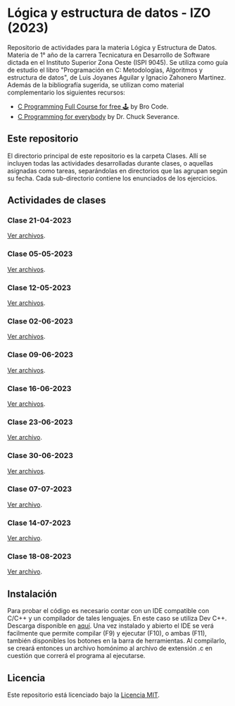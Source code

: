 # Lógica y estructura de datos - IZO (2023)

Repositorio de actividades para la materia Lógica y Estructura de Datos. Materia de 1° año de la carrera Tecnicatura en Desarrollo de Software dictada en el Instituto Superior Zona Oeste (ISPI 9045). Se utiliza como guía de estudio el libro "Programación en C: Metodologías, Algoritmos y estructura de datos", de Luis Joyanes Aguilar y Ignacio Zahonero Martinez.
Además de la bibliografía sugerida, se utilizan como material complementario los siguientes recursos:

-   [C Programming Full Course for free 🕹️](https://www.youtube.com/watch?v=87SH2Cn0s9A) by Bro Code.
-   [C Programming for everybody](https://www.youtube.com/watch?v=XteaWkvontg&list=PLlRFEj9H3Oj5NbaFb1b2n8lib01uNPWLa) by Dr. Chuck Severance.

## Este repositorio

El directorio principal de este repositorio es la carpeta Clases. Allí se incluyen todas las actividades desarrolladas durante clases, o aquellas asignadas como tareas, separándolas en directorios que las agrupan según su fecha. Cada sub-directorio contiene los enunciados de los ejercicios.

## Actividades de clases

### Clase 21-04-2023

[Ver archivos](https://github.com/sfonzo96/IZO-Logica-Actividades/blob/main/Clases/23_04_21-Actividad).

### Clase 05-05-2023

[Ver archivos](https://github.com/sfonzo96/IZO-Logica-Actividades/blob/main/Clases/23_05_05).

### Clase 12-05-2023

[Ver archivos](https://github.com/sfonzo96/IZO-Logica-Actividades/blob/main/Clases/23_05_12-Actividad).

### Clase 02-06-2023

[Ver archivos](https://github.com/sfonzo96/IZO-Logica-Actividades/blob/main/Clases/23_06_02-Actividad).

### Clase 09-06-2023

[Ver archivos](https://github.com/sfonzo96/IZO-Logica-Actividades/blob/main/Clases/23_06_09-Actividad).

### Clase 16-06-2023

[Ver archivos](https://github.com/sfonzo96/IZO-Logica-Actividades/blob/main/Clases/23_06_16-Actividad).

### Clase 23-06-2023

[Ver archivo](https://github.com/sfonzo96/IZO-Logica-Actividades/blob/main/Clases/23_06_23-Actividad/ejercicio1.c).

### Clase 30-06-2023

[Ver archivos](https://github.com/sfonzo96/IZO-Logica-Actividades/blob/main/Clases/23_06_30-Actividad).

### Clase 07-07-2023

[Ver archivo](https://github.com/sfonzo96/IZO-Logica-Actividades/blob/main/Clases/23_07_07-Parcial/parcial.c).

### Clase 14-07-2023

[Ver archivo](https://github.com/sfonzo96/IZO-Logica-Actividades/blob/main/Clases/23_07_14-Actividad/ejercicio1.c).

### Clase 18-08-2023

[Ver archivo](https://github.com/sfonzo96/IZO-Logica-Actividades/blob/main/Clases/23_08_18-Actividad).

## Instalación

Para probar el código es necesario contar con un IDE compatible con C/C++ y un compilador de tales lenguajes.
En este caso se utiliza Dev C++. Descarga disponible en [aquí](https://www.bloodshed.net/).
Una vez instalado y abierto el IDE se verá facilmente que permite compilar (F9) y ejecutar (F10), o ambas (F11), también disponibles los botones en la barra de herramientas.
Al compilarlo, se creará entonces un archivo homónimo al archivo de extensión .c en cuestión que correrá el programa al ejecutarse.

## Licencia

Este repositorio está licenciado bajo la [Licencia MIT](LICENSE).
